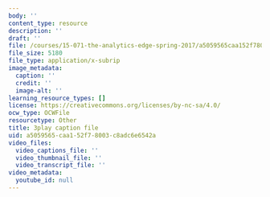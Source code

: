 ```yaml
---
body: ''
content_type: resource
description: ''
draft: ''
file: /courses/15-071-the-analytics-edge-spring-2017/a5059565caa152f78003c8adc6e6542a_j9sl8e7wLnc.vtt
file_size: 5180
file_type: application/x-subrip
image_metadata:
  caption: ''
  credit: ''
  image-alt: ''
learning_resource_types: []
license: https://creativecommons.org/licenses/by-nc-sa/4.0/
ocw_type: OCWFile
resourcetype: Other
title: 3play caption file
uid: a5059565-caa1-52f7-8003-c8adc6e6542a
video_files:
  video_captions_file: ''
  video_thumbnail_file: ''
  video_transcript_file: ''
video_metadata:
  youtube_id: null
---
```

